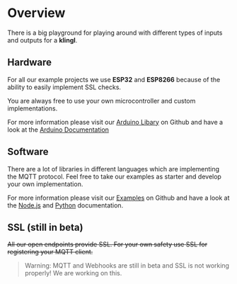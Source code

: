# Overview

There is a big playground for playing around with different types of inputs and outputs for a **klingl**.

## Hardware

For all our example projects we use **ESP32** and **ESP8266** because of the ability to easily implement SSL checks.

You are always free to use your own microcontroller and custom implementations.

For more information please visit our [Arduino Libary](https://github.com/klinglme/arduino) on Github and have a look at the [Arduino Documentation](/guide/examples/arduino)

## Software

There are a lot of libraries in different languages which are implementing the MQTT protocol. Feel free to take our examples as starter and develop your own implementation.

For more information please visit our [Examples](https://github.com/klinglme/) on Github and have a look at the [Node.js](/guide/examples/node) and [Python](/guide/examples/python) documentation.

## SSL (still in beta)

~~All our open endpoints provide SSL. For your own safety use SSL for registering your MQTT client.~~

> Warning: MQTT and Webhooks are still in beta and SSL is not working properly! We are working on this.

